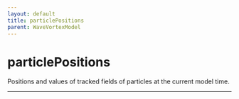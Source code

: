 ```yaml
---
layout: default
title: particlePositions
parent: WaveVortexModel
---
```

#  particlePositions

Positions and values of tracked fields of particles at the current model time.


---

